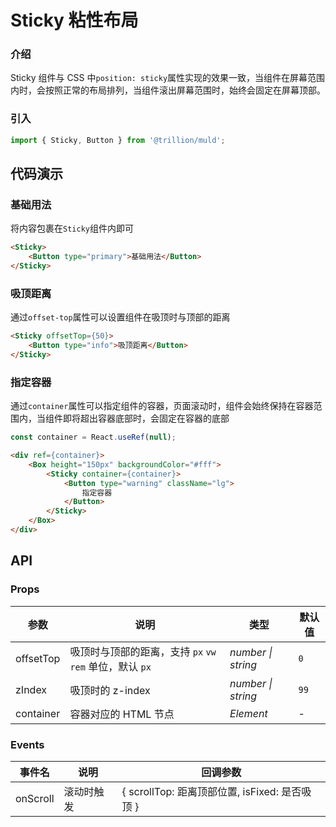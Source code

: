 # Sticky 粘性布局

### 介绍

Sticky 组件与 CSS 中`position: sticky`属性实现的效果一致，当组件在屏幕范围内时，会按照正常的布局排列，当组件滚出屏幕范围时，始终会固定在屏幕顶部。

### 引入

```js
import { Sticky, Button } from '@trillion/muld';
```

## 代码演示

### 基础用法

将内容包裹在`Sticky`组件内即可

```html
<Sticky>
    <Button type="primary">基础用法</Button>
</Sticky>
```

### 吸顶距离

通过`offset-top`属性可以设置组件在吸顶时与顶部的距离

```html
<Sticky offsetTop={50}>
    <Button type="info">吸顶距离</Button>
</Sticky>
```

### 指定容器

通过`container`属性可以指定组件的容器，页面滚动时，组件会始终保持在容器范围内，当组件即将超出容器底部时，会固定在容器的底部


```js
const container = React.useRef(null);
```

```html
<div ref={container}>
    <Box height="150px" backgroundColor="#fff">
        <Sticky container={container}>
            <Button type="warning" className="lg">
                指定容器
            </Button>
        </Sticky>
    </Box>
</div>
```

## API

### Props

| 参数 | 说明 | 类型 | 默认值 |
| --- | --- | --- | --- |
| offsetTop | 吸顶时与顶部的距离，支持 `px` `vw` `rem` 单位，默认 `px` | _number \| string_ | `0` |
| zIndex | 吸顶时的 z-index | _number \| string_ | `99` |
| container | 容器对应的 HTML 节点 | _Element_ | - |

### Events

| 事件名 | 说明       | 回调参数                                       |
| ------ | ---------- | ---------------------------------------------- |
| onScroll | 滚动时触发 | { scrollTop: 距离顶部位置, isFixed: 是否吸顶 } |
